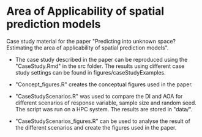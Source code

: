 # Area of Applicability of spatial prediction models
Case study material for the paper "Predicting into unknown space? Estimating the area of applicability of spatial prediction models".

* The case study described in the paper can be reproduced using the "CaseStudy.Rmd" in the src folder. 
The results using different case study settings can be found in figures/caseStudyExamples.

* "Concept_figures.R" creates the conceptual figures used in the paper. 

* "CaseStudyScenarios.R" was used to compare the DI and AOA for different scenarios of response variable, sample size and random seed. 
The script was run on a HPC system. 
The results are stored in "data/". 

* "CaseStudyScenarios_figures.R" can be used to analyse the result of the different scenarios and create the figures used in the paper.
